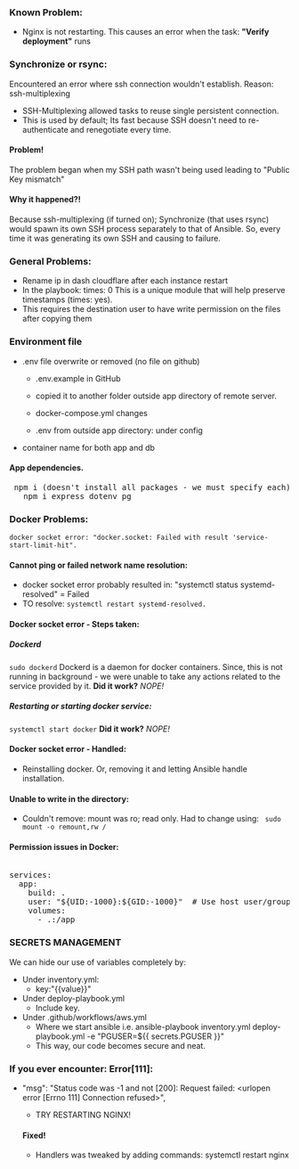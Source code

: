 ### Known Problem:
- Nginx is not restarting. This causes an error when the task: **"Verify deployment"** runs

### Synchronize or rsync:
Encountered an error where ssh connection wouldn't establish.
Reason: ssh-multiplexing
- SSH-Multiplexing allowed tasks to reuse single persistent connection.
- This is used by default; Its fast because SSH doesn't need to re-authenticate and renegotiate every time.
  
#### Problem!
The problem began when my SSH path wasn't being used leading to "Public Key mismatch"

#### Why it happened?!
Because ssh-multiplexing (if turned on); Synchronize (that uses rsync) would spawn its own SSH process separately to that of Ansible. So, every time it was generating its own SSH and causing to failure.

### General Problems:
- Rename ip in dash cloudflare after each instance restart
- In the playbook: times: 0
  This is a unique module that will help preserve timestamps (times: yes).
- This requires the destination user to have write permission on the files after copying them

### Environment file

- .env file overwrite or removed (no file on github)

	- .env.example in GitHub 

	- copied it to another folder outside app directory of remote server.

	- docker-compose.yml changes

	- .env from outside app directory: under config

- container name for both app and db

#### App dependencies. 

<pre> npm i (doesn't install all packages - we must specify each)
   npm i express dotenv pg </pre>

### Docker Problems:

```docker socket error: "docker.socket: Failed with result 'service-start-limit-hit".```

#### Cannot ping or failed network name resolution:

- docker socket error probably resulted in:
  "systemctl status systemd-resolved" = Failed
 - TO resolve: ```systemctl restart systemd-resolved.```

#### Docker socket error - Steps taken:

 ##### Dockerd
 ```sudo dockerd```
 Dockerd is a daemon for docker containers. Since, this is not running in   background - we were unable to take any actions related to the service     provided by it.
**Did it work?**
*NOPE!*

 ##### Restarting or starting docker service:
 ```systemctl start docker```
**Did it work?**
*NOPE!*

#### Docker socket error - Handled:
- Reinstalling docker. Or, removing it and letting Ansible handle installation.

#### Unable to write in the directory:
- Couldn't remove: mount was ro; read only. Had to change using:
	``` sudo mount -o remount,rw /```
#### Permission issues in Docker:
<pre> 
services:
  app:
    build: .
    user: "${UID:-1000}:${GID:-1000}"  # Use host user/group
    volumes:
      - .:/app 
</pre>
### SECRETS MANAGEMENT

We can hide our use of variables completely by:
- Under inventory.yml:
	- key:"{{value}}"
- Under deploy-playbook.yml
	- Include key.
- Under .github/workflows/aws.yml
	- Where we start ansible i.e. ansible-playbook inventory.yml deploy-playbook.yml -e "PGUSER=${{ secrets.PGUSER }}"
	- This way, our code becomes secure and neat.

### If you ever encounter: Error[111]:
- "msg": "Status code was -1 and not [200]: Request failed: <urlopen error [Errno 111] Connection refused>",
	- TRY RESTARTING NGINX!

	#### Fixed!
	- Handlers was tweaked by adding commands: systemctl restart nginx
